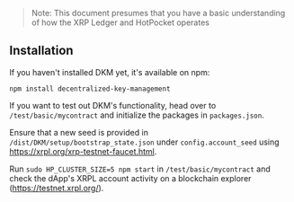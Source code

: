 > Note: This document presumes that you have a basic understanding of how the XRP Ledger and HotPocket operates

## Installation
If you haven't installed DKM yet, it's available on npm:
```
npm install decentralized-key-management
```

If you want to test out DKM's functionality, head over to `/test/basic/mycontract` and initialize the packages in `packages.json`.

Ensure that a new seed is provided in `/dist/DKM/setup/bootstrap_state.json` under `config.account_seed` using https://xrpl.org/xrp-testnet-faucet.html.

Run `sudo HP_CLUSTER_SIZE=5 npm start` in `/test/basic/mycontract` and check the dApp's XRPL account activity on a blockchain explorer (https://testnet.xrpl.org/).